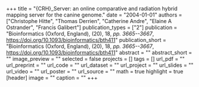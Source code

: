 +++
title = "{CRH}\_Server: an online comparative and radiation hybrid mapping server for the canine genome."
date = "2004-01-01"
authors = ["Christophe Hitte", "Thomas Derrien", "Catherine Andre", "Elaine A Ostrander", "Francis Galibert"]
publication_types = ["2"]
publication = "Bioinformatics (Oxford, England), (20), 18, _pp. 3665--3667_, https://doi.org/10.1093/bioinformatics/bth411"
publication_short = "Bioinformatics (Oxford, England), (20), 18, _pp. 3665--3667_, https://doi.org/10.1093/bioinformatics/bth411"
abstract = ""
abstract_short = ""
image_preview = ""
selected = false
projects = []
tags = []
url_pdf = ""
url_preprint = ""
url_code = ""
url_dataset = ""
url_project = ""
url_slides = ""
url_video = ""
url_poster = ""
url_source = ""
math = true
highlight = true
[header]
image = ""
caption = ""
+++

